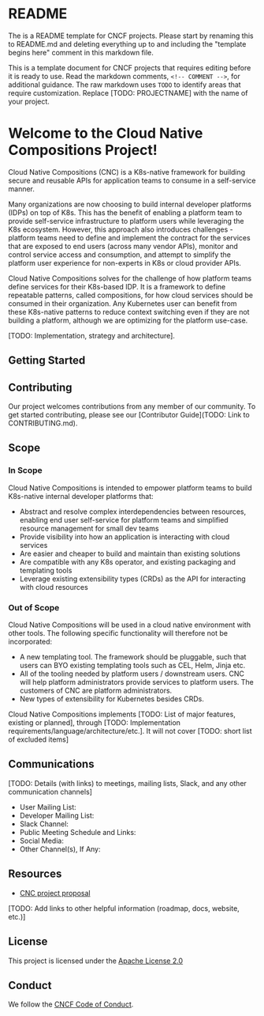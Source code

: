 # README

The is a README template for CNCF projects. Please start by renaming this to
README.md and deleting everything up to and including the "template begins here"
comment in this markdown file.

This is a template document for CNCF projects that requires editing
before it is ready to use. Read the markdown comments, `<!-- COMMENT -->`, for
additional guidance. The raw markdown uses `TODO` to identify areas that
require customization.  Replace [TODO: PROJECTNAME] with the name of your project.

<!-- template begins here-->

# Welcome to the Cloud Native Compositions Project!

<!-- Mission Statement -->
<!-- More information about crafting your mission statement with examples -->
<!-- https://contribute.cncf.io/maintainers/governance/charter/ -->

Cloud Native Compositions (CNC) is a K8s-native framework for building secure and reusable APIs for application teams to consume in a self-service manner. 

Many organizations are now choosing to build internal developer platforms (IDPs) on top of K8s. This has the benefit of enabling a platform team to provide self-service infrastructure to platform users while leveraging the K8s ecosystem. However, this approach also introduces challenges - platform teams need to define and implement the contract for the services that are exposed to end users (across many vendor APIs), monitor and control service access and consumption, and attempt to simplify the platform user experience for non-experts in K8s or cloud provider APIs. 

Cloud Native Compositions solves for the challenge of how platform teams define services for their K8s-based IDP. It is a framework to define repeatable patterns, called compositions, for how cloud services should be consumed in their organization. Any Kubernetes user can benefit from these K8s-native patterns to reduce context switching even if they are not building a platform, although we are optimizing for the platform use-case.


[TODO:
Implementation, strategy and architecture].

<!-- If CNCF:
Cloud Native Compositions is hosted by the [Cloud Native Computing Foundation (CNCF)](https://cncf.io).
-->

## Getting Started

<!-- Include enough details to get started using, or at least building, the
project here and link to other docs with more detail as needed.  Depending on
the nature of the project and its current development status, this might
include:
* quick installation/build instructions
* a few simple examples of use
* basic prerequisites
--> 

## Contributing
<!-- Template: https://github.com/cncf/project-template/blob/main/CONTRIBUTING.md -->

Our project welcomes contributions from any member of our community. To get
started contributing, please see our [Contributor Guide](TODO: Link to
CONTRIBUTING.md).

## Scope
<!-- If this section is too long, you might consider moving it to a SCOPE.md -->
<!-- More information about creating your scope with links to examples -->
<!-- https://contribute.cncf.io/maintainers/governance/charter/ -->

### In Scope

Cloud Native Compositions is intended to empower platform teams to build K8s-native internal developer platforms that: 

- Abstract and resolve complex interdependencies between resources, enabling end user self-service for platform teams and simplified resource management for small dev teams
- Provide visibility into how an application is interacting with cloud services
- Are easier and cheaper to build and maintain than existing solutions
- Are compatible with any K8s operator, and existing packaging and templating tools
- Leverage existing extensibility types (CRDs) as the API for interacting with cloud resources

### Out of Scope

Cloud Native Compositions will be used in a cloud native environment with other
tools. The following specific functionality will therefore not be incorporated:

- A new templating tool. The framework should be pluggable, such that users can BYO existing templating tools such as CEL, Helm, Jinja etc. 
- All of the tooling needed by platform users / downstream users. CNC will help platform administrators provide services to platform users. The customers of CNC are platform administrators. 
- New types of extensibility for Kubernetes besides CRDs.



Cloud Native Compositions implements [TODO: List of major features, existing or
planned], through [TODO: Implementation
requirements/language/architecture/etc.]. It will not cover [TODO: short list
of excluded items]

## Communications

<!-- Fill in the communications channels you actually use.  These should all be public channels anyone
can join, and there should be several ways that users and contributors can reach project maintainers. 
If you have recurring/regular meetings, list those or a link to a publicy-readable calendar so that
prospective contributors know when and where to engage with you. -->

[TODO: Details (with links) to meetings, mailing lists, Slack, and any other communication channels]

* User Mailing List:
* Developer Mailing List:
* Slack Channel:
* Public Meeting Schedule and Links: 
* Social Media:
* Other Channel(s), If Any:

## Resources
- [CNC project proposal](cnc-proposal.md)

[TODO: Add links to other helpful information (roadmap, docs, website, etc.)]

## License

This project is licensed under the [Apache License 2.0](LICENSE)

## Conduct

We follow the [CNCF Code of Conduct](CODE_OF_CONDUCT.md).
